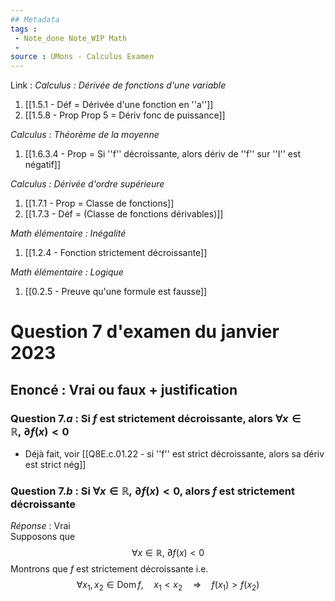 ```yaml
---
## Metadata
tags : 
 - Note_done Note_WIP Math
 - 
source : UMons - Calculus Examen
---
```


Link :
_Calculus : Dérivée de fonctions d'une variable_
1. [[1.5.1 - Déf = Dérivée d'une fonction en ''a'']]
2. [[1.5.8 - Prop Prop 5 = Dériv fonc de puissance]]

_Calculus : Théorème de la moyenne_
1. [[1.6.3.4 - Prop = Si ''f'' décroissante, alors dériv de ''f'' sur ''I'' est négatif]]

_Calculus : Dérivée d'ordre supérieure_
1. [[1.7.1 - Prop = Classe de fonctions]]
2. [[1.7.3 - Déf = (Classe de fonctions dérivables)]]

_Math élémentaire : Inégalité_
1. [[1.2.4 - Fonction strictement décroissante]]

_Math élémentaire : Logique_
1. [[0.2.5 - Preuve qu'une formule est fausse]]

# Question 7 d'examen du janvier 2023
## Enoncé : Vrai ou faux + justification
### Question 7.$a$ : Si $f$ est strictement décroissante, alors $\forall x \in \mathbb{R},\ \partial f(x) < 0$ 
- Déjà fait, voir [[Q8E.c.01.22 - si ''f'' est strict décroissante, alors sa dériv est strict nég]]

### Question 7.$b$ : Si $\forall x \in \mathbb{R},\ \partial f(x) < 0$, alors  $f$ est strictement décroissante
_Réponse_ : Vrai
\
Supposons que $$\forall x \in \mathbb{R},\ \partial f(x) < 0$$ Montrons que $f$ est strictement décroissante i.e. $$\forall x_1, x_2\in\operatorname{Dom}f,\quad x_1<x_2\quad\Rightarrow\quad f(x_1)>f(x_2)$$ 